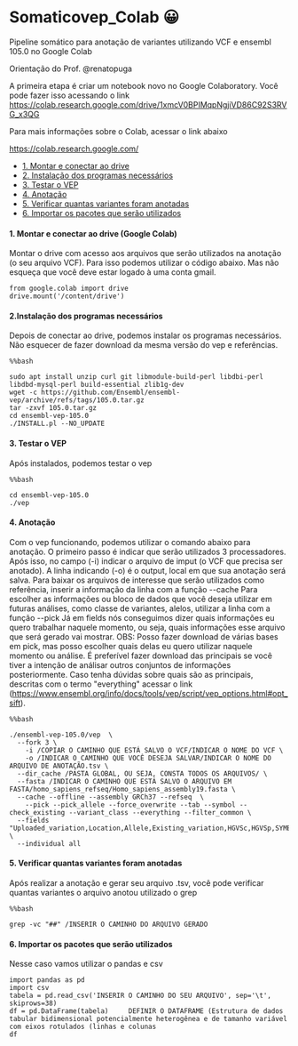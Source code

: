  # Somaticovep_Colab  :grinning:

Pipeline somático para anotação de variantes utilizando VCF e ensembl 105.0 no Google Colab

Orientação do Prof. @renatopuga 

A primeira etapa é criar um notebook novo no Google Colaboratory. Você pode fazer isso acessando o link https://colab.research.google.com/drive/1xmcV0BPIMqpNgjiVD86C92S3RVG_x3QG


Para mais informações sobre o Colab, acessar o link abaixo 

https://colab.research.google.com/

- [1. Montar e conectar ao drive](#Montar-e-conectar-ao-drive)
- [2. Instalação dos programas necessários](#Instalação-dos-programas-necessários)
- [3. Testar o VEP](#Testar-o-VEP)
- [4. Anotação](#Anotação)
- [5. Verificar quantas variantes foram anotadas](#Verificar-quantas-variantes-foram-anotadas)
- [6. Importar os pacotes que serão utilizados](#Importar-os-pacotes-que-serão-utilizados)

#### 1. Montar e conectar ao drive (Google Colab)
Montar o drive com acesso aos arquivos que serão utilizados na anotação (o seu arquivo VCF). Para isso podemos utilizar o código abaixo.
Mas não esqueça que você deve estar logado à uma conta gmail.

```
from google.colab import drive
drive.mount('/content/drive')
```


#### 2.Instalação dos programas necessários
Depois de conectar ao drive, podemos instalar os programas necessários. Não esquecer de fazer download da mesma versão do vep e referências.

```
%%bash

sudo apt install unzip curl git libmodule-build-perl libdbi-perl libdbd-mysql-perl build-essential zlib1g-dev
wget -c https://github.com/Ensembl/ensembl-vep/archive/refs/tags/105.0.tar.gz
tar -zxvf 105.0.tar.gz
cd ensembl-vep-105.0
./INSTALL.pl --NO_UPDATE
```

#### 3. Testar o VEP
Após instalados, podemos testar o vep
```
%%bash

cd ensembl-vep-105.0
./vep
```
#### 4. Anotação
Com o vep funcionando, podemos utilizar o comando abaixo para anotação. 
O primeiro passo é indicar que serão utilizados 3 processadores. Após isso, no campo (-i) indicar o arquivo de imput (o VCF que precisa ser anotado).
A linha indicando (-o) é o output, local em que sua anotação será salva.
Para baixar os arquivos de interesse que serão utilizados como referência, inserir a informação da linha com a função --cache
Para escolher as informações ou bloco de dados que você deseja utilizar em futuras análises, como classe de variantes, alelos, utilizar a linha com a função --pick 
Já em fields nós conseguimos dizer quais informações eu quero trabalhar naquele momento, ou seja, quais informações esse arquivo que será gerado vai mostrar. 
OBS: Posso fazer download de várias bases em pick, mas posso escolher quais delas eu quero utilizar naquele momento ou análise. É preferível fazer download das principais se você tiver a intenção de análisar outros conjuntos de informações posteriormente.
Caso tenha dúvidas sobre quais são as principais, descritas com o termo "everything" acessar o link (https://www.ensembl.org/info/docs/tools/vep/script/vep_options.html#opt_sift).

```
%%bash

./ensembl-vep-105.0/vep  \
  --fork 3 \
 	-i /COPIAR O CAMINHO QUE ESTÁ SALVO O VCF/INDICAR O NOME DO VCF \
 	-o /INDICAR O CAMINHO QUE VOCÊ DESEJA SALVAR/INDICAR O NOME DO ARQUIVO DE ANOTAÇÃO.tsv \
  --dir_cache /PASTA GLOBAL, OU SEJA, CONSTA TODOS OS ARQUIVOS/ \
  --fasta /INDICAR O CAMINHO QUE ESTÁ SALVO O ARQUIVO EM FASTA/homo_sapiens_refseq/Homo_sapiens_assembly19.fasta \
  --cache --offline --assembly GRCh37 --refseq  \
	--pick --pick_allele --force_overwrite --tab --symbol --check_existing --variant_class --everything --filter_common \
  --fields "Uploaded_variation,Location,Allele,Existing_variation,HGVSc,HGVSp,SYMBOL,Consequence,IND,ZYG,Amino_acids,CLIN_SIG,PolyPhen,SIFT,VARIANT_CLASS,FREQS" \
  --individual all
  ```
  #### 5. Verificar quantas variantes foram anotadas
  
  Após realizar a anotação e gerar seu arquivo .tsv, você pode verificar quantas variantes o arquivo anotou utilizado o grep
  ```
  %%bash
  
grep -vc "##" /INSERIR O CAMINHO DO ARQUIVO GERADO
```
#### 6.  Importar os pacotes que serão utilizados

Nesse caso vamos utilizar o pandas e csv
```
import pandas as pd
import csv
tabela = pd.read_csv('INSERIR O CAMINHO DO SEU ARQUIVO', sep='\t', skiprows=38)
df = pd.DataFrame(tabela)     DEFINIR O DATAFRAME (Estrutura de dados tabular bidimensional potencialmente heterogênea e de tamanho variável com eixos rotulados (linhas e colunas
df
```
